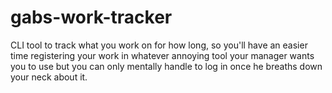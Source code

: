 # gabs-work-tracker
CLI tool to track what you work on for how long, so you'll have an easier time registering your work in whatever annoying tool your manager wants you to use but you can only mentally handle to log in once he breaths down your neck about it.
